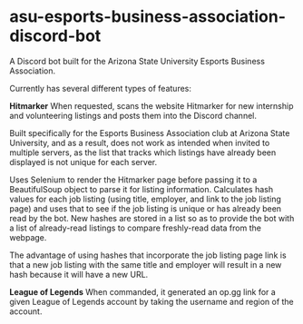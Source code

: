 # asu-esports-business-association-discord-bot
 A Discord bot built for the Arizona State University Esports Business Association. 
 
 Currently has several different types of features:
 
 <b>Hitmarker</b>
 When requested, scans the website Hitmarker for new internship and volunteering listings and posts them into the Discord channel.
 
 Built specifically for the Esports Business Association club at Arizona State University, and as a result, does not work as intended when invited to multiple servers, as the list that tracks which listings have already been displayed is not unique for each server.
 
 Uses Selenium to render the Hitmarker page before passing it to a BeautifulSoup object to parse it for listing information.
 Calculates hash values for each job listing (using title, employer, and link to the job listing page) and uses that to see if the job listing is unique or has already been read by the bot. New hashes are stored in a list so as to provide the bot with a list of already-read listings to compare freshly-read data from the webpage.
 
 The advantage of using hashes that incorporate the job listing page link is that a new job listing with the same title and employer will result in a new hash because it will have a new URL.

<b>League of Legends</b>
When commanded, it generated an op.gg link for a given League of Legends account by taking the username and region of the account.
